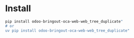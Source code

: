 # Install

```bash
pip install odoo-bringout-oca-web-web_tree_duplicate"
# or
uv pip install odoo-bringout-oca-web-web_tree_duplicate"
```
